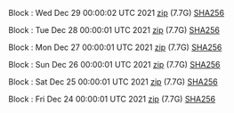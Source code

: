 Block [](https://insight.dash.org/insight/block/): Wed Dec 29 00:00:02 UTC 2021 [zip](https://dash-bootstrap.ams3.digitaloceanspaces.com/mainnet/2021-12-29/bootstrap.dat.zip) (7.7G) [SHA256](https://dash-bootstrap.ams3.digitaloceanspaces.com/mainnet/2021-12-29/sha256.txt)

Block [](https://insight.dash.org/insight/block/): Tue Dec 28 00:00:01 UTC 2021 [zip](https://dash-bootstrap.ams3.digitaloceanspaces.com/mainnet/2021-12-28/bootstrap.dat.zip) (7.7G) [SHA256](https://dash-bootstrap.ams3.digitaloceanspaces.com/mainnet/2021-12-28/sha256.txt)

Block [](https://insight.dash.org/insight/block/): Mon Dec 27 00:00:01 UTC 2021 [zip](https://dash-bootstrap.ams3.digitaloceanspaces.com/mainnet/2021-12-27/bootstrap.dat.zip) (7.7G) [SHA256](https://dash-bootstrap.ams3.digitaloceanspaces.com/mainnet/2021-12-27/sha256.txt)

Block [](https://insight.dash.org/insight/block/): Sun Dec 26 00:00:01 UTC 2021 [zip](https://dash-bootstrap.ams3.digitaloceanspaces.com/mainnet/2021-12-26/bootstrap.dat.zip) (7.7G) [SHA256](https://dash-bootstrap.ams3.digitaloceanspaces.com/mainnet/2021-12-26/sha256.txt)

Block [](https://insight.dash.org/insight/block/): Sat Dec 25 00:00:01 UTC 2021 [zip](https://dash-bootstrap.ams3.digitaloceanspaces.com/mainnet/2021-12-25/bootstrap.dat.zip) (7.7G) [SHA256](https://dash-bootstrap.ams3.digitaloceanspaces.com/mainnet/2021-12-25/sha256.txt)

Block [](https://insight.dash.org/insight/block/): Fri Dec 24 00:00:01 UTC 2021 [zip](https://dash-bootstrap.ams3.digitaloceanspaces.com/mainnet/2021-12-24/bootstrap.dat.zip) (7.7G) [SHA256](https://dash-bootstrap.ams3.digitaloceanspaces.com/mainnet/2021-12-24/sha256.txt)
